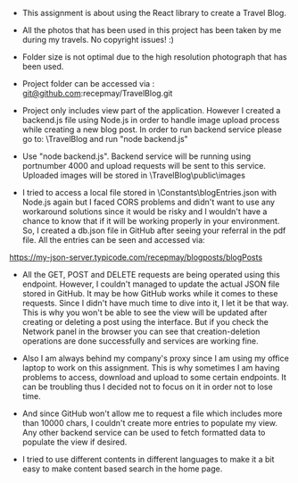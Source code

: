 
- This assignment is about using the React library to create a Travel Blog.

- All the photos that has been used in this project has been taken by me during my travels.
No copyright issues! :)

- Folder size is not optimal due to the high resolution photograph that has been used.

- Project folder can be accessed via : git@github.com:recepmay/TravelBlog.git

- Project only includes view part of the application. However I created a backend.js 
file using Node.js in order to handle image upload process while creating a new blog
post. In order to run backend service please go to: \TravelBlog and run "node backend.js"

- Use "node backend.js". Backend service will be running using portnumber 4000 and upload requests will be sent to 
this service. Uploaded images will be stored in \TravelBlog\public\images

- I tried to access a local file stored in \Constants\blogEntries.json with Node.js again
but I faced CORS problems and didn't want to use any workaround solutions since it would be
risky and I wouldn't have a chance to know that if it will be working properly in your 
environment. So, I created a db.json file in GitHub after seeing your referral in the pdf file.
All the entries can be seen and accessed via:

https://my-json-server.typicode.com/recepmay/blogposts/blogPosts

- All the GET, POST and DELETE requests are being operated using this endpoint. However, I 
couldn't managed to update the actual JSON file stored in GitHub. It may be how GitHub works
while it comes to these requests. Since I didn't have much time to dive into it, I let it be 
that way. This is why you won't be able to see the view will be updated after creating or 
deleting a post using the interface. But if you check the Network panel in the browser you 
can see that creation-deletion operations are done successfully and services are working fine.

- Also I am always behind my company's proxy since I am using my office laptop to work on this 
assignment. This is why sometimes I am having problems to access, download and upload to
some certain endpoints. It can be troubling thus I decided not to focus on it in order not to 
lose time.

- And since GitHub won't allow me to request a file which includes more than 10000 chars, I 
couldn't create more entries to populate my view. Any other backend service can be used to
fetch formatted data to populate the view if desired.

- I tried to use different contents in different languages to make it a bit easy to make content
based search in the home page.
